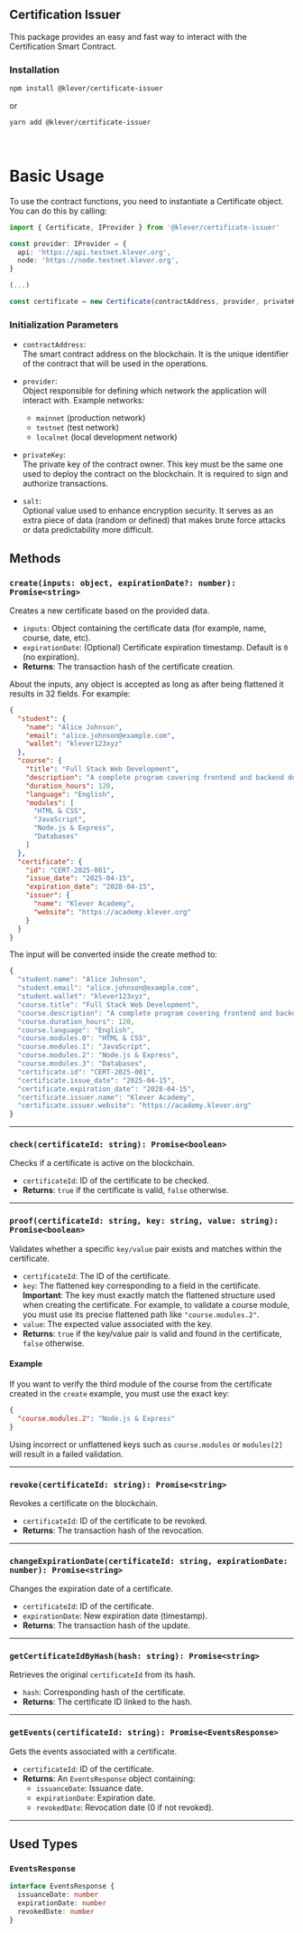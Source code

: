 ## Certification Issuer

This package provides an easy and fast way to interact with the Certification Smart Contract.

### Installation

```bash
npm install @klever/certificate-issuer
```

or

```bash
yarn add @klever/certificate-issuer
```

<br/>

# Basic Usage

To use the contract functions, you need to instantiate a Certificate object. You can do this by calling:

```ts
import { Certificate, IProvider } from '@klever/certificate-issuer'

const provider: IProvider = {
  api: 'https://api.testnet.klever.org',
  node: 'https://node.testnet.klever.org',
}

(...)

const certificate = new Certificate(contractAddress, provider, privateKey, salt)
```

### Initialization Parameters

- `contractAddress`:  
  The smart contract address on the blockchain. It is the unique identifier of the contract that will be used in the operations.

- `provider`:  
  Object responsible for defining which network the application will interact with. Example networks:  
  - `mainnet` (production network)  
  - `testnet` (test network)  
  - `localnet` (local development network)

- `privateKey`:  
  The private key of the contract owner. This key must be the same one used to deploy the contract on the blockchain. It is required to sign and authorize transactions.

- `salt`:  
  Optional value used to enhance encryption security. It serves as an extra piece of data (random or defined) that makes brute force attacks or data predictability more difficult.

## Methods

### `create(inputs: object, expirationDate?: number): Promise<string>`

Creates a new certificate based on the provided data.

- `inputs`: Object containing the certificate data (for example, name, course, date, etc).
- `expirationDate`: (Optional) Certificate expiration timestamp. Default is `0` (no expiration).
- **Returns**: The transaction hash of the certificate creation.

About the inputs, any object is accepted as long as after being flattened it results in 32 fields. For example:

```json
{
  "student": {
    "name": "Alice Johnson",
    "email": "alice.johnson@example.com",
    "wallet": "klever123xyz"
  },
  "course": {
    "title": "Full Stack Web Development",
    "description": "A complete program covering frontend and backend development.",
    "duration_hours": 120,
    "language": "English",
    "modules": [
      "HTML & CSS",
      "JavaScript",
      "Node.js & Express",
      "Databases"
    ]
  },
  "certificate": {
    "id": "CERT-2025-001",
    "issue_date": "2025-04-15",
    "expiration_date": "2028-04-15",
    "issuer": {
      "name": "Klever Academy",
      "website": "https://academy.klever.org"
    }
  }
}
```

The input will be converted inside the create method to:

```ts
{
  "student.name": "Alice Johnson",
  "student.email": "alice.johnson@example.com",
  "student.wallet": "klever123xyz",
  "course.title": "Full Stack Web Development",
  "course.description": "A complete program covering frontend and backend development.",
  "course.duration_hours": 120,
  "course.language": "English",
  "course.modules.0": "HTML & CSS",
  "course.modules.1": "JavaScript",
  "course.modules.2": "Node.js & Express",
  "course.modules.3": "Databases",
  "certificate.id": "CERT-2025-001",
  "certificate.issue_date": "2025-04-15",
  "certificate.expiration_date": "2028-04-15",
  "certificate.issuer.name": "Klever Academy",
  "certificate.issuer.website": "https://academy.klever.org"
}
```

---

### `check(certificateId: string): Promise<boolean>`

Checks if a certificate is active on the blockchain.

- `certificateId`: ID of the certificate to be checked.
- **Returns**: `true` if the certificate is valid, `false` otherwise.

---

### `proof(certificateId: string, key: string, value: string): Promise<boolean>`

Validates whether a specific `key/value` pair exists and matches within the certificate.

- `certificateId`: The ID of the certificate.
- `key`: The flattened key corresponding to a field in the certificate.  
  **Important**: The key must exactly match the flattened structure used when creating the certificate. For example, to validate a course module, you must use its precise flattened path like `"course.modules.2"`.
- `value`: The expected value associated with the key.
- **Returns**: `true` if the key/value pair is valid and found in the certificate, `false` otherwise.

#### Example

If you want to verify the third module of the course from the certificate created in the `create` example, you must use the exact key:

```json
{
  "course.modules.2": "Node.js & Express"
}
```

Using incorrect or unflattened keys such as `course.modules` or `modules[2]` will result in a failed validation.

---

### `revoke(certificateId: string): Promise<string>`

Revokes a certificate on the blockchain.

- `certificateId`: ID of the certificate to be revoked.
- **Returns**: The transaction hash of the revocation.

---

### `changeExpirationDate(certificateId: string, expirationDate: number): Promise<string>`

Changes the expiration date of a certificate.

- `certificateId`: ID of the certificate.
- `expirationDate`: New expiration date (timestamp).
- **Returns**: The transaction hash of the update.

---

### `getCertificateIdByHash(hash: string): Promise<string>`

Retrieves the original `certificateId` from its hash.

- `hash`: Corresponding hash of the certificate.
- **Returns**: The certificate ID linked to the hash.

---

### `getEvents(certificateId: string): Promise<EventsResponse>`

Gets the events associated with a certificate.

- `certificateId`: ID of the certificate.
- **Returns**: An `EventsResponse` object containing:
  - `issuanceDate`: Issuance date.
  - `expirationDate`: Expiration date.
  - `revokedDate`: Revocation date (0 if not revoked).

---

## Used Types

### `EventsResponse`

```ts
interface EventsResponse {
  issuanceDate: number
  expirationDate: number
  revokedDate: number
}
```

